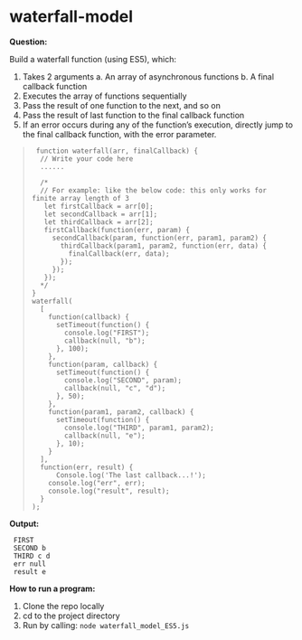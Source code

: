 
# waterfall-model

**Question:**

 Build a waterfall function (using ES5), which:
 1. Takes 2 arguments
     a. An array of asynchronous functions
     b. A final callback function
 2. Executes the array of functions sequentially
 3. Pass the result of one function to the next, and so on
 4. Pass the result of last function to the final callback function
 5. If an error occurs during any of the function’s execution, directly jump to the final callback function, with the error parameter.

>      function waterfall(arr, finalCallback) {
>       // Write your code here
>       ......
>       
>       /*
>       // For example: like the below code: this only works for finite array length of 3  
>        let firstCallback = arr[0];
>        let secondCallback = arr[1];
>        let thirdCallback = arr[2];
>        firstCallback(function(err, param) {
>          secondCallback(param, function(err, param1, param2) {
>            thirdCallback(param1, param2, function(err, data) {
>              finalCallback(err, data);
>            });
>          });
>        });
>       */
>     }
>     waterfall(
>       [
>         function(callback) {
>           setTimeout(function() {
>             console.log("FIRST");
>             callback(null, "b");
>           }, 100);
>         },
>         function(param, callback) {
>           setTimeout(function() {
>             console.log("SECOND", param);
>             callback(null, "c", "d");
>           }, 50);
>         },
>         function(param1, param2, callback) {
>           setTimeout(function() {
>             console.log("THIRD", param1, param2);
>             callback(null, "e");
>           }, 10);
>         }
>       ],
>       function(err, result) {
>           Console.log('The last callback...!');
>         console.log("err", err);
>         console.log("result", result);
>       }
>     );

 **Output:**

     FIRST
     SECOND b
     THIRD c d
     err null
     result e

**How to run a program:**
 1. Clone the repo locally
 2. cd to the project directory
 3. Run by calling: `node waterfall_model_ES5.js`
